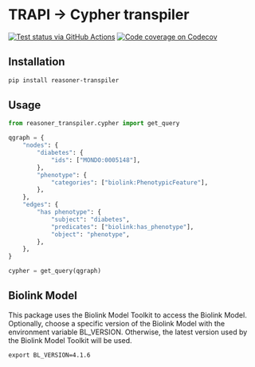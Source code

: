 # TRAPI → Cypher transpiler

[![Test status via GitHub Actions](https://github.com/ranking-agent/reasoner/workflows/test/badge.svg)](https://github.com/ranking-agent/reasoner/actions?query=workflow%3Atest)
[![Code coverage on Codecov](https://codecov.io/gh/ranking-agent/reasoner-transpiler/branch/main/graph/badge.svg)](https://app.codecov.io/gh/ranking-agent/reasoner-transpiler/branch/main)

## Installation

```bash
pip install reasoner-transpiler
```

## Usage

```python
from reasoner_transpiler.cypher import get_query

qgraph = {
    "nodes": {
        "diabetes": {
            "ids": ["MONDO:0005148"],
        },
        "phenotype": {
            "categories": ["biolink:PhenotypicFeature"],
        },
    },
    "edges": {
        "has phenotype": {
            "subject": "diabetes",
            "predicates": ["biolink:has_phenotype"],
            "object": "phenotype",
        },
    },
}

cypher = get_query(qgraph)
```

## Biolink Model
This package uses the Biolink Model Toolkit to access the Biolink Model. Optionally, choose a specific version of the Biolink Model with the environment variable BL_VERSION. Otherwise, the latest version used by the Biolink Model Toolkit will be used.
```commandline
export BL_VERSION=4.1.6
```
